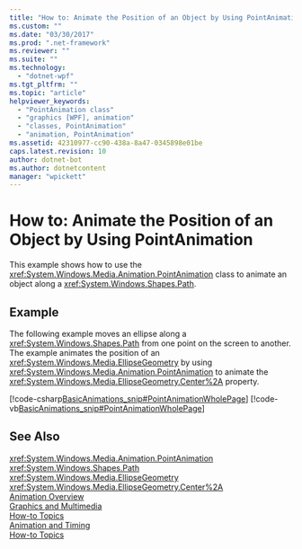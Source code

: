 ```yaml
---
title: "How to: Animate the Position of an Object by Using PointAnimation | Microsoft Docs"
ms.custom: ""
ms.date: "03/30/2017"
ms.prod: ".net-framework"
ms.reviewer: ""
ms.suite: ""
ms.technology: 
  - "dotnet-wpf"
ms.tgt_pltfrm: ""
ms.topic: "article"
helpviewer_keywords: 
  - "PointAnimation class"
  - "graphics [WPF], animation"
  - "classes, PointAnimation"
  - "animation, PointAnimation"
ms.assetid: 42310977-cc90-438a-8a47-0345898e01be
caps.latest.revision: 10
author: dotnet-bot
ms.author: dotnetcontent
manager: "wpickett"
---
```

# How to: Animate the Position of an Object by Using PointAnimation
This example shows how to use the              <xref:System.Windows.Media.Animation.PointAnimation> class to animate an object along a              <xref:System.Windows.Shapes.Path>.  
  
## Example  
 The following example moves an ellipse along a                      <xref:System.Windows.Shapes.Path> from one point on the screen to another. The example animates the position of an                      <xref:System.Windows.Media.EllipseGeometry> by using                      <xref:System.Windows.Media.Animation.PointAnimation> to animate the                      <xref:System.Windows.Media.EllipseGeometry.Center%2A> property.  
  
 [!code-csharp[BasicAnimations_snip#PointAnimationWholePage](../../../../samples/snippets/csharp/VS_Snippets_Wpf/BasicAnimations_snip/CSharp/PointAnimationExample.cs#pointanimationwholepage)]
 [!code-vb[BasicAnimations_snip#PointAnimationWholePage](../../../../samples/snippets/visualbasic/VS_Snippets_Wpf/BasicAnimations_snip/VisualBasic/PointAnimationExample.vb#pointanimationwholepage)]  
  
## See Also  
 <xref:System.Windows.Media.Animation.PointAnimation>   
 <xref:System.Windows.Shapes.Path>   
 <xref:System.Windows.Media.EllipseGeometry>   
 <xref:System.Windows.Media.EllipseGeometry.Center%2A>   
 [Animation Overview](../../../../docs/framework/wpf/graphics-multimedia/animation-overview.md)   
 [Graphics and Multimedia](../../../../docs/framework/wpf/graphics-multimedia/index.md)   
 [How-to Topics](../../../../docs/framework/wpf/graphics-multimedia/graphics-how-to-topics.md)   
 [Animation and Timing](http://msdn.microsoft.com/en-us/7d83765b-d5ae-41b1-b423-80206e1124aa)   
 [How-to Topics](../../../../docs/framework/wpf/graphics-multimedia/animation-and-timing-how-to-topics.md)